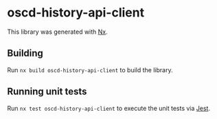 # oscd-history-api-client

This library was generated with [Nx](https://nx.dev).

## Building

Run `nx build oscd-history-api-client` to build the library.

## Running unit tests

Run `nx test oscd-history-api-client` to execute the unit tests via [Jest](https://jestjs.io).
